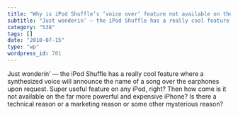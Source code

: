 ```yaml
---
title: "Why is iPod Shuffle’s ‘voice over’ feature not available on the iPhone?"
subtitle: "Just wonderin’ — the iPod Shuffle has a really cool feature where a synthesized voice will announce ..."
category: "538"
tags: []
date: "2010-07-15"
type: "wp"
wordpress_id: 701
---
```

Just wonderin’ — the iPod Shuffle has a really cool feature where a synthesized voice will announce the name of a song over the earphones upon request. Super useful feature on any iPod, right? Then how come is it not available on the far more powerful and expensive iPhone? Is there a technical reason or a marketing reason or some other mysterious reason?